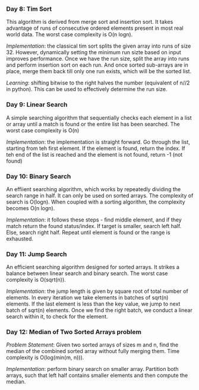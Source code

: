 ### Day 8: Tim Sort

This algorithm is derived from merge sort and insertion sort. It takes advantage of runs of consecutive ordered elements present in most real world data. The worst case complexity is O(n logn).

*Implementation*: the classical tim sort splits the given array into runs of size 32. However, dynamically setting the minimum run sizte based on input improves performance. Once we have the run size, split the array into runs and perform insertion sort on each run. And once sorted sub-arrays are in place, merge them back till only one run exists, which will be the sorted list.

*Learning*: shifting bitwise to the right halves the number (equivalent of n//2 in python). This can be used to effectively determine the run size.

### Day 9: Linear Search

A simple searching algorithm that sequentially checks each element in a list or array until a match is found or the entire list has been searched. The worst case complexity is O(n)

*Implementation*: the implementation is straight forward. Go through the list, starting from teh first element. If the element is found, return the index. If teh end of the list is reached and the element is not found, return -1 (not found)

### Day 10: Binary Search

An effiient searching algorithm, which works by repeatedly dividing the search range in half. It can only be used on sorted arrays. The complexity of search is O(logn). When coupled with a sorting algorithm, the complexity becomes O(n logn).

*Implementation*: it follows these steps - find middle element, and if they match return the found status/index. If target is smaller, search left half. Else, search right half. Repeat until element is found or the range is exhausted.

### Day 11: Jump Search

An efficient searching algorithm designed for sorted arrays. It strikes a balance between linear search and binary search. The worst case complexity is O(sqrt(n)).

*Implementation*: the jump length is given by square root of total number of elements. In every iteration we take elements in batches of sqrt(n) elements. If the last element is less than the key value, we jump to next batch of sqrt(n) elements. Once we find the right batch, we conduct a linear search within it, to check for the element.

### Day 12: Median of Two Sorted Arrays problem

*Problem Statement*: Given two sorted arrays of sizes m and n, find the median of the combined sorted array without fully merging them. Time complexity is O(log(min(m, n))).

*Implementation*: perform binary search on smaller array. Partition both arrays, such that left half contains smaller elements and then compute the median.
